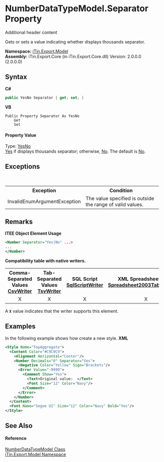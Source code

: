 # NumberDataTypeModel.Separator Property 
Additional header content 

Gets or sets a value indicating whether displays thousands separator.

**Namespace:**&nbsp;<a href="N_iTin_Export_Model">iTin.Export.Model</a><br />**Assembly:**&nbsp;iTin.Export.Core (in iTin.Export.Core.dll) Version: 2.0.0.0 (2.0.0.0)

## Syntax

**C#**<br />
``` C#
public YesNo Separator { get; set; }
```

**VB**<br />
``` VB
Public Property Separator As YesNo
	Get
	Set
```


#### Property Value
Type: <a href="T_iTin_Export_Model_YesNo">YesNo</a><br /><a href="T_iTin_Export_Model_YesNo">Yes</a> if displays thousands separator; otherwise, <a href="T_iTin_Export_Model_YesNo">No</a>. The default is <a href="T_iTin_Export_Model_YesNo">No</a>.

## Exceptions
&nbsp;<table><tr><th>Exception</th><th>Condition</th></tr><tr><td>InvalidEnumArgumentException</td><td>The value specified is outside the range of valid values.</td></tr></table>

## Remarks

**ITEE Object Element Usage**<br />
``` XML
<Number Separator="Yes|No" ...>
...
</Number>
```


<strong>Compatibility table with native writers.</strong><table><tr><th>Comma-Separated Values<br /><a href="T_iTin_Export_Writers_CsvWriter">CsvWriter</a></th><th>Tab-Separated Values<br /><a href="T_iTin_Export_Writers_TsvWriter">TsvWriter</a></th><th>SQL Script<br /><a href="T_iTin_Export_Writers_SqlScriptWriter">SqlScriptWriter</a></th><th>XML Spreadsheet 2003<br /><a href="T_iTin_Export_Writers_Spreadsheet2003TabularWriter">Spreadsheet2003TabularWriter</a></th></tr><tr><td align="center">X</td><td align="center">X</td><td align="center">X</td><td align="center">X</td></tr></table> A <strong>`X`</strong> value indicates that the writer supports this element.


## Examples
In the following example shows how create a new style. 
**XML**<br />
``` XML
<Style Name="TopAggregate">
  <Content Color="#C9C9C9">
    <Alignment Horizontal="Center"/>
    <Number Decimals="0" Separator="Yes">
      <Negative Color="Yellow" Sign="Brackets"/>
      <Error Value="-9999">
        <Comment Show="Yes">
          <Text>Original value:  </Text>
          <Font Size="12" Color="Navy"/>
        </Comment>
      </Error>           
    </Number>
  </Content>
  <Font Name="Segoe UI" Size="12" Color="Navy" Bold="Yes"/>
</Style>
```


## See Also


#### Reference
<a href="T_iTin_Export_Model_NumberDataTypeModel">NumberDataTypeModel Class</a><br /><a href="N_iTin_Export_Model">iTin.Export.Model Namespace</a><br />